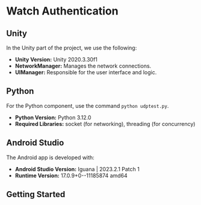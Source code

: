 # Watch Authentication

## Unity

In the Unity part of the project, we use the following:

- **Unity Version:** Unity 2020.3.30f1
- **NetworkManager:** Manages the network connections.
- **UIManager:** Responsible for the user interface and logic.

## Python

For the Python component, use the command `python udptest.py`.

- **Python Version:** Python 3.12.0
- **Required Libraries:** socket (for networking), threading (for concurrency)

## Android Studio

The Android app is developed with:

- **Android Studio Version:** Iguana | 2023.2.1 Patch 1
- **Runtime Version:** 17.0.9+0--11185874 amd64

## Getting Started
